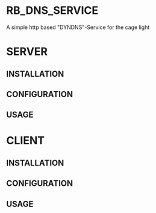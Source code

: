 # RB_DNS_SERVICE
A simple http based "DYNDNS"-Service for the cage light

# SERVER

## INSTALLATION


## CONFIGURATION


## USAGE



# CLIENT

## INSTALLATION


## CONFIGURATION


## USAGE
